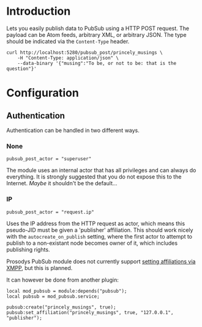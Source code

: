 # Introduction

Lets you easily publish data to PubSub using a HTTP POST request. The
payload can be Atom feeds, arbitrary XML, or arbitrary JSON. The type
should be indicated via the `Content-Type` header.

``` {.bash}
curl http://localhost:5280/pubsub_post/princely_musings \
    -H "Content-Type: application/json" \
    --data-binary '{"musing":"To be, or not to be: that is the question"}'
```

# Configuration

## Authentication

Authentication can be handled in two different ways.

### None

``` {.lua}
pubsub_post_actor = "superuser"
```

The module uses an internal actor that has all privileges and can always
do everything. It is strongly suggested that you do not expose this to
the Internet. *Maybe* it shouldn't be the default...

### IP

``` {.lua}
pubsub_post_actor = "request.ip"
```

Uses the IP address from the HTTP request as actor, which means this
pseudo-JID must be given a 'publisher' affiliation. This should work
nicely with the `autocreate_on_publish` setting, where the first actor
to attempt to publish to a non-existant node becomes owner of it, which
includes publishing rights.

Prosodys PubSub module does not currently support [setting affiliations
via XMPP](https://xmpp.org/extensions/xep-0060.html#owner-affiliations),
but this is planned.

It can however be done from another plugin:

``` {.lua}
local mod_pubsub = module:depends("pubsub");
local pubsub = mod_pubsub.service;

pubsub:create("princely_musings", true);
pubsub:set_affiliation("princely_musings", true, "127.0.0.1", "publisher");
```
